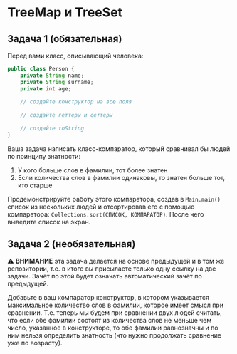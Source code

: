 # TreeMap и TreeSet

## Задача 1 (обязательная)

Перед вами класс, описывающий человека:
```java
public class Person {
    private String name;
    private String surname;
    private int age;
    
    // создайте конструктор на все поля
    
    // создайте геттеры и сеттеры
    
    // создайте toString
}
```

Ваша задача написать класс-компаратор, который сравнивал бы людей по принципу знатности:
1. У кого больше слов в фамилии, тот более знатен
2. Если количества слов в фамилии одинаковы, то знатен больше тот, кто старше

Продемонстрируйте работу этого компаратора, создав в `Main.main()` список из нескольких людей и отсортировав его с помощью компаратора: `Collections.sort(СПИСОК, КОМПАРАТОР)`. После чего выведите список на экран. 

## Задача 2 (необязательная)

:warning: **ВНИМАНИЕ** эта задача делается на основе предыдущей и в том же репозитории, т.е. в итоге вы присылаете только одну ссылку на две задачи. Зачёт по этой будет означать автоматический зачёт по предыдущей.

Добавьте в ваш компаратор конструктор, в котором указывается максимальное количество слов в фамилии, которое имеет смысл при сравнении.
Т.е. теперь мы будем при сравнении двух людей считать, что если обе фамилии состоят из количества слов не меньше чем число, указанное в конструкторе, то обе фамилии равнозначны и по ним нельзя определить знатность (что нужно продолжать сравнение уже по возрасту).
